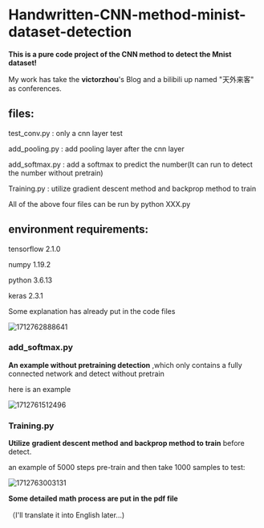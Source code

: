 # Handwritten-CNN-method-minist-dataset-detection



**This is a pure code project of the CNN method to detect the Mnist dataset!**

My work has take the **victorzhou**'s Blog and a bilibili up named "天外来客" as conferences.

## files:

test_conv.py : only a cnn layer test

add_pooling.py : add pooling layer after the cnn layer

add_softmax.py : add a softmax to predict the number(It can run to detect the number without pretrain)

Training.py : utilize gradient descent method and backprop method to train 

All of the above four files can be run by  python  XXX.py

## environment requirements:

tensorflow                2.1.0 

numpy                     1.19.2 

python 					          3.6.13

keras                    	2.3.1

Some explanation has already put in the code files

![1712762888641](https://github.com/crazy1212122/Handwritten-CNN-method-minist-dataset-detection/assets/109590350/fd647595-8a89-44e3-8119-d0552d0817b9)


### add_softmax.py

**An example without pretraining detection** ,which only contains a fully connected network  and detect without pretrain

here is an example

![1712761512496](https://github.com/crazy1212122/Handwritten-CNN-method-minist-dataset-detection/assets/109590350/a53400d9-3221-42a8-9716-3d9518e716b0)


### Training.py

**Utilize** **gradient descent method**  **and backprop method to train**  before detect.

an example of 5000 steps pre-train and then take 1000 samples to test: 

![1712763003131](https://github.com/crazy1212122/Handwritten-CNN-method-minist-dataset-detection/assets/109590350/004fc0d2-1159-4a8d-945d-8d92f6456669)


**Some  detailed math process are put in the pdf file**

（I'll translate it into English later...)

